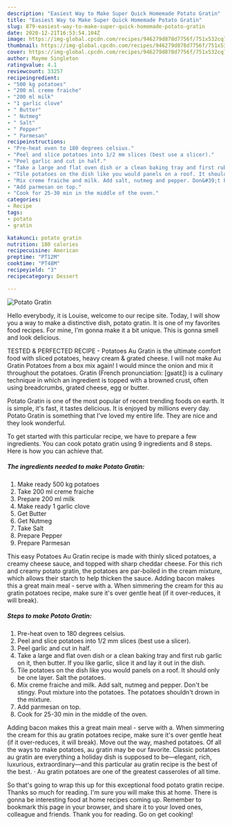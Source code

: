```yaml
---
description: "Easiest Way to Make Super Quick Homemade Potato Gratin"
title: "Easiest Way to Make Super Quick Homemade Potato Gratin"
slug: 879-easiest-way-to-make-super-quick-homemade-potato-gratin
date: 2020-12-21T16:53:54.104Z
image: https://img-global.cpcdn.com/recipes/946279d878d7756f/751x532cq70/potato-gratin-recipe-main-photo.jpg
thumbnail: https://img-global.cpcdn.com/recipes/946279d878d7756f/751x532cq70/potato-gratin-recipe-main-photo.jpg
cover: https://img-global.cpcdn.com/recipes/946279d878d7756f/751x532cq70/potato-gratin-recipe-main-photo.jpg
author: Mayme Singleton
ratingvalue: 4.1
reviewcount: 33257
recipeingredient:
- "500 kg potatoes"
- "200 ml creme fraiche"
- "200 ml milk"
- "1 garlic clove"
- " Butter"
- " Nutmeg"
- " Salt"
- " Pepper"
- " Parmesan"
recipeinstructions:
- "Pre-heat oven to 180 degrees celsius."
- "Peel and slice potatoes into 1/2 mm slices (best use a slicer)."
- "Peel garlic and cut in half."
- "Take a large and flat oven dish or a clean baking tray and first rub garlic on it, then butter. If you like garlic, slice it and lay it out in the dish."
- "Tile potatoes on the dish like you would panels on a roof. It should only be one layer. Salt the potatoes."
- "Mix creme fraiche and milk. Add salt, nutmeg and pepper. Don&#39;t be stingy. Pout mixture into the potatoes. The potatoes shouldn&#39;t drown in the mixture."
- "Add parmesan on top."
- "Cook for 25-30 min in the middle of the oven."
categories:
- Recipe
tags:
- potato
- gratin

katakunci: potato gratin 
nutrition: 180 calories
recipecuisine: American
preptime: "PT12M"
cooktime: "PT48M"
recipeyield: "3"
recipecategory: Dessert

---
```



![Potato Gratin](https://img-global.cpcdn.com/recipes/946279d878d7756f/751x532cq70/potato-gratin-recipe-main-photo.jpg)

Hello everybody, it is Louise, welcome to our recipe site. Today, I will show you a way to make a distinctive dish, potato gratin. It is one of my favorites food recipes. For mine, I'm gonna make it a bit unique. This is gonna smell and look delicious.

TESTED &amp; PERFECTED RECIPE - Potatoes Au Gratin is the ultimate comfort food with sliced potatoes, heavy cream &amp; grated cheese. I will not make Au Gratin Potatoes from a box mix again! I would mince the onion and mix it throughout the potatoes. Gratin (French pronunciation: [ɡʁatɛ̃]) is a culinary technique in which an ingredient is topped with a browned crust, often using breadcrumbs, grated cheese, egg or butter.

Potato Gratin is one of the most popular of recent trending foods on earth. It is simple, it's fast, it tastes delicious. It is enjoyed by millions every day. Potato Gratin is something that I've loved my entire life. They are nice and they look wonderful.


To get started with this particular recipe, we have to prepare a few ingredients. You can cook potato gratin using 9 ingredients and 8 steps. Here is how you can achieve that.

<!--inarticleads1-->

##### The ingredients needed to make Potato Gratin:

1. Make ready 500 kg potatoes
1. Take 200 ml creme fraiche
1. Prepare 200 ml milk
1. Make ready 1 garlic clove
1. Get  Butter
1. Get  Nutmeg
1. Take  Salt
1. Prepare  Pepper
1. Prepare  Parmesan


This easy Potatoes Au Gratin recipe is made with thinly sliced potatoes, a creamy cheese sauce, and topped with sharp cheddar cheese. For this rich and creamy potato gratin, the potatoes are par-boiled in the cream mixture, which allows their starch to help thicken the sauce. Adding bacon makes this a great main meal - serve with a. When simmering the cream for this au gratin potatoes recipe, make sure it&#39;s over gentle heat (if it over-reduces, it will break). 

<!--inarticleads2-->

##### Steps to make Potato Gratin:

1. Pre-heat oven to 180 degrees celsius.
1. Peel and slice potatoes into 1/2 mm slices (best use a slicer).
1. Peel garlic and cut in half.
1. Take a large and flat oven dish or a clean baking tray and first rub garlic on it, then butter. If you like garlic, slice it and lay it out in the dish.
1. Tile potatoes on the dish like you would panels on a roof. It should only be one layer. Salt the potatoes.
1. Mix creme fraiche and milk. Add salt, nutmeg and pepper. Don&#39;t be stingy. Pout mixture into the potatoes. The potatoes shouldn&#39;t drown in the mixture.
1. Add parmesan on top.
1. Cook for 25-30 min in the middle of the oven.


Adding bacon makes this a great main meal - serve with a. When simmering the cream for this au gratin potatoes recipe, make sure it&#39;s over gentle heat (if it over-reduces, it will break). Move out the way, mashed potatoes. Of all the ways to make potatoes, au gratin may be our favorite. Classic potatoes au gratin are everything a holiday dish is supposed to be—elegant, rich, luxurious, extraordinary—and this particular au gratin recipe is the best of the best. · Au gratin potatoes are one of the greatest casseroles of all time. 

So that's going to wrap this up for this exceptional food potato gratin recipe. Thanks so much for reading. I'm sure you will make this at home. There is gonna be interesting food at home recipes coming up. Remember to bookmark this page in your browser, and share it to your loved ones, colleague and friends. Thank you for reading. Go on get cooking!
